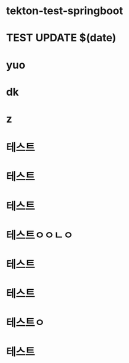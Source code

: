 # tekton-test-springboot
# TEST UPDATE $(date)
# yuo
# dk
# z
# 테스트
# 테스트
# 테스트
# 테스트ㅇㅇㄴㅇ
# 테스트
# 테스트
# 테스트ㅇ
# 테스트